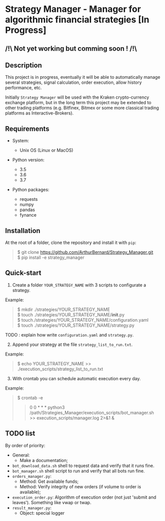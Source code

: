 # Strategy Manager - Manager for algorithmic financial strategies [In Progress]

## /!\ Not yet working but comming soon ! /!\

## Description

This project is in progress, eventually it will be able to automatically manage several strategies, signal calculation, order execution, allow history performance, etc.    

Initially `Strategy Manager` will be used with the Kraken crypto-currency exchange platform, but in the long term this project may be extended to other trading platforms (e.g. Bitfinex, Bitmex or some more classical trading platforms as Interactive-Brokers). 

## Requirements

- System:
    - Unix OS (Linux or MacOS)

- Python version:
    - 3.5
    - 3.6
    - 3.7

- Python packages:
    - requests
    - numpy
    - pandas
    - fynance

## Installation

At the root of a folder, clone the repository and install it with `pip`:

> $ git clone https://github.com/ArthurBernard/Strategy_Manager.git    
> $ pip install -e strategy_manager   

## Quick-start

1. Create a folder `YOUR_STRATEGY_NAME` with 3 scripts to configurate a strategy.

Example:

> $ mkdir ./strategies/YOUR_STRATEGY_NAME   
> $ touch ./strategies/YOUR_STRATEGY_NAME/__init__.py   
> $ touch./strategies/YOUR_STRATEGY_NAME/configuration.yaml   
> $ touch ./strategies/YOUR_STRATEGY_NAME/strategy.py   

TODO : explain how write `configuration.yaml` and `strategy.py`.

2. Append your strategy at the file `strategy_list_to_run.txt`.

Example:

> $ echo YOUR_STRATEGY_NAME >> ./execution_scripts/strategy_list_to_run.txt

3. With crontab you can schedule automatic execution every day. 

Example:

> $ crontab -e   
>> 0 0 * * * python3 /path/Strategies_Manager/execution_scripts/bot_manager.sh >> execution_scripts/manager.log 2>&1 &

## TODO list

By order of priority:

- General: 
     - Make a documentation;
- `bot_download_data.sh` shell to request data and verify that it runs fine.
- `bot_manager.sh` shell script to run and verify that all bots run fine. 
- `orders_manager.py`:
    - Method: Get available funds;
    - Method: Verify integrity of new orders (if volume to order is available); 
- `execution_order.py`: Algorithm of execution order (not just 'submit and leaves'). Something like vwap or twap. 
- `result_manager.py`:
    - Object: special logger 